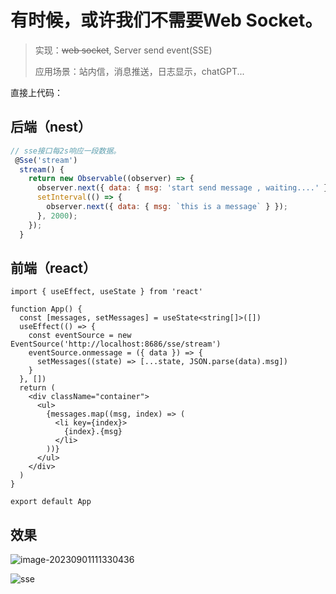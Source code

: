 # 有时候，或许我们不需要Web Socket。

> 实现：~~web socket~~, Server send event(SSE)
>
> 应用场景：站内信，消息推送，日志显示，chatGPT...

直接上代码：

## 后端（nest）

```javascript
// sse接口每2s响应一段数据。 
 @Sse('stream')
  stream() {
    return new Observable((observer) => {
      observer.next({ data: { msg: 'start send message , waiting....' } });
      setInterval(() => {
        observer.next({ data: { msg: `this is a message` } });
      }, 2000);
    });
  }
```

## 前端（react）

```tsx
import { useEffect, useState } from 'react'

function App() {
  const [messages, setMessages] = useState<string[]>([])
  useEffect(() => {
    const eventSource = new EventSource('http://localhost:8686/sse/stream')
    eventSource.onmessage = ({ data }) => {
      setMessages((state) => [...state, JSON.parse(data).msg])
    }
  }, [])
  return (
    <div className="container">
      <ul>
        {messages.map((msg, index) => (
          <li key={index}>
            {index}.{msg}
          </li>
        ))}
      </ul>
    </div>
  )
}

export default App

```

## 效果

![image-20230901111330436](https://github.com/codercoin98/frontend-notebook/assets/55039022/76953407-531e-43ef-81ab-27b18438ac81)


![sse](https://github.com/codercoin98/frontend-notebook/assets/55039022/4177328c-e19d-4e11-9145-46658a108edd)
